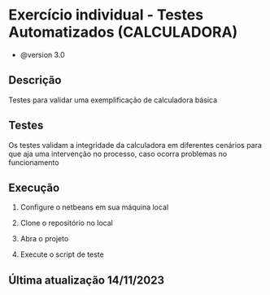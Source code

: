 # Exercício individual - Testes Automatizados (CALCULADORA)
 * @version 3.0

## Descrição

Testes para validar  uma exemplificação de calculadora básica 

## Testes

Os testes validam a integridade da calculadora em diferentes cenários para que aja uma intervenção no processo, caso ocorra problemas no funcionamento

## Execução

1. Configure o netbeans em sua máquina local

2. Clone o repositório no local

3. Abra o projeto 

4. Execute o script de teste

## Última atualização 14/11/2023
